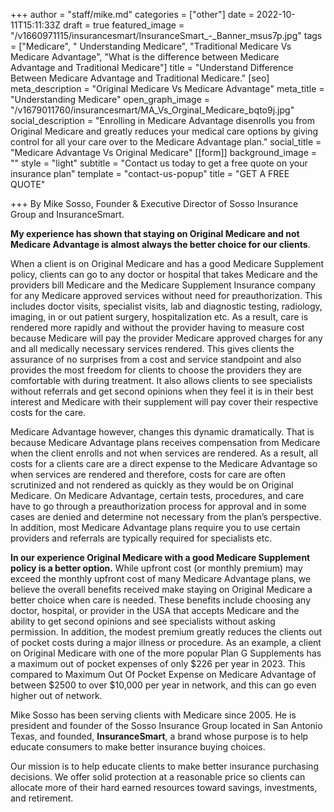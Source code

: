 +++
author = "staff/mike.md"
categories = ["other"]
date = 2022-10-11T15:11:33Z
draft = true
featured_image = "/v1660971115/insurancesmart/InsuranceSmart_-_Banner_msus7p.jpg"
tags = ["Medicare", " Understanding Medicare", "Traditional Medicare Vs Medicare Advantage", "What is the difference between Medicare Advantage and Traditional Medicare"]
title = "Understand Difference Between Medicare Advantage and Traditional Medicare."
[seo]
meta_description = "Original Medicare Vs Medicare Advantage"
meta_title = "Understanding Medicare"
open_graph_image = "/v1679011760/insurancesmart/MA_Vs_Orginal_Medicare_bqto9j.jpg"
social_description = "Enrolling in Medicare Advantage disenrolls you from Original Medicare and greatly reduces your medical care options by giving control for all your care over to the Medicare Advantage plan."
social_title = "Medicare Advantage Vs Original Medicare"
[[form]]
background_image = ""
style = "light"
subtitle = "Contact us today to get a free quote on your insurance plan"
template = "contact-us-popup"
title = "GET A FREE QUOTE"

+++
By Mike Sosso, Founder & Executive Director of Sosso Insurance Group and InsuranceSmart.

**My experience has shown that staying on Original Medicare and not Medicare Advantage is almost always the better choice for our clients**.

When a client is on Original Medicare and has a good Medicare Supplement policy, clients can go to any doctor or hospital that takes Medicare and the providers bill Medicare and the Medicare Supplement Insurance company for any Medicare approved services without need for preauthorization. This includes doctor visits, specialist visits, lab and diagnostic testing, radiology, imaging, in or out patient surgery, hospitalization etc. As a result, care is rendered more rapidly and without the provider having to measure cost because Medicare will pay the provider Medicare approved charges for any and all medically necessary services rendered.  This gives clients the assurance of no surprises from a cost and service standpoint and also provides the most freedom for clients to choose the providers they are comfortable with during treatment. It also allows clients to see specialists without referrals and get second opinions when they feel it is in their best interest and Medicare with their supplement will pay cover their respective costs for the care.

Medicare Advantage however, changes this dynamic dramatically. That is because Medicare Advantage plans receives compensation from Medicare when the client enrolls and not when services are rendered. As a result, all costs for a clients care are a direct expense to the Medicare Advantage so when services are rendered and therefore, costs for care are often scrutinized and not rendered as quickly as they would be on Original Medicare.  On Medicare Advantage, certain tests, procedures, and care have to go through a preauthorization process for approval and in some cases are denied and determine not necessary from the plan’s perspective.  In addition, most Medicare Advantage plans require you to use certain providers and referrals are typically required for specialists etc.

**In our experience Original Medicare with a good Medicare Supplement policy is a better option.**  While upfront cost (or monthly premium) may exceed the monthly upfront cost of many Medicare Advantage plans, we believe the overall benefits received make staying on Original Medicare a better choice when care is needed. These benefits include choosing any doctor, hospital, or provider in the USA that accepts Medicare and the ability to get second opinions and see specialists without asking permission. In addition, the modest premium greatly reduces the clients out of pocket costs during a major illness or procedure. As an example, a client on Original Medicare with one of the more popular Plan G Supplements has a maximum out of pocket expenses of only $226 per year in 2023. This compared to Maximum Out Of Pocket Expense on Medicare Advantage of between $2500 to over $10,000 per year in network, and this can go even higher out of network.

Mike Sosso has been serving clients with Medicare since 2005. He is president and founder of the Sosso Insurance Group located in San Antonio Texas, and founded, **InsuranceSmart**, a brand whose purpose is to help educate consumers to make better insurance buying choices. 

Our mission is to help educate clients to make better insurance purchasing decisions. We offer solid protection at a reasonable price so clients can allocate more of their hard earned resources toward savings, investments, and retirement.